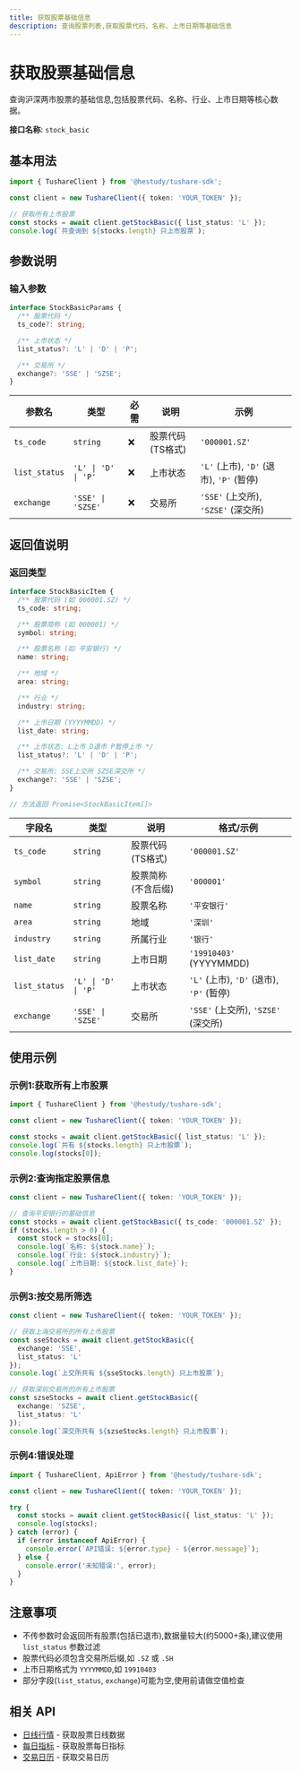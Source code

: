 ```yaml
---
title: 获取股票基础信息
description: 查询股票列表,获取股票代码、名称、上市日期等基础信息
---
```


# 获取股票基础信息

查询沪深两市股票的基础信息,包括股票代码、名称、行业、上市日期等核心数据。

**接口名称**: `stock_basic`

## 基本用法

```typescript
import { TushareClient } from '@hestudy/tushare-sdk';

const client = new TushareClient({ token: 'YOUR_TOKEN' });

// 获取所有上市股票
const stocks = await client.getStockBasic({ list_status: 'L' });
console.log(`共查询到 ${stocks.length} 只上市股票`);
```

## 参数说明

### 输入参数

```typescript
interface StockBasicParams {
  /** 股票代码 */
  ts_code?: string;

  /** 上市状态 */
  list_status?: 'L' | 'D' | 'P';

  /** 交易所 */
  exchange?: 'SSE' | 'SZSE';
}
```

| 参数名 | 类型 | 必需 | 说明 | 示例 |
|--------|------|------|------|------|
| `ts_code` | `string` | ❌ | 股票代码 (TS格式) | `'000001.SZ'` |
| `list_status` | `'L' \| 'D' \| 'P'` | ❌ | 上市状态 | `'L'` (上市), `'D'` (退市), `'P'` (暂停) |
| `exchange` | `'SSE' \| 'SZSE'` | ❌ | 交易所 | `'SSE'` (上交所), `'SZSE'` (深交所) |

## 返回值说明

### 返回类型

```typescript
interface StockBasicItem {
  /** 股票代码 (如 000001.SZ) */
  ts_code: string;

  /** 股票简称 (如 000001) */
  symbol: string;

  /** 股票名称 (如 平安银行) */
  name: string;

  /** 地域 */
  area: string;

  /** 行业 */
  industry: string;

  /** 上市日期 (YYYYMMDD) */
  list_date: string;

  /** 上市状态: L上市 D退市 P暂停上市 */
  list_status?: 'L' | 'D' | 'P';

  /** 交易所: SSE上交所 SZSE深交所 */
  exchange?: 'SSE' | 'SZSE';
}

// 方法返回 Promise<StockBasicItem[]>
```

| 字段名 | 类型 | 说明 | 格式/示例 |
|--------|------|------|-----------|
| `ts_code` | `string` | 股票代码 (TS格式) | `'000001.SZ'` |
| `symbol` | `string` | 股票简称 (不含后缀) | `'000001'` |
| `name` | `string` | 股票名称 | `'平安银行'` |
| `area` | `string` | 地域 | `'深圳'` |
| `industry` | `string` | 所属行业 | `'银行'` |
| `list_date` | `string` | 上市日期 | `'19910403'` (YYYYMMDD) |
| `list_status` | `'L' \| 'D' \| 'P'` | 上市状态 | `'L'` (上市), `'D'` (退市), `'P'` (暂停) |
| `exchange` | `'SSE' \| 'SZSE'` | 交易所 | `'SSE'` (上交所), `'SZSE'` (深交所) |

## 使用示例

### 示例1:获取所有上市股票

```typescript
import { TushareClient } from '@hestudy/tushare-sdk';

const client = new TushareClient({ token: 'YOUR_TOKEN' });

const stocks = await client.getStockBasic({ list_status: 'L' });
console.log(`共有 ${stocks.length} 只上市股票`);
console.log(stocks[0]);
```

### 示例2:查询指定股票信息

```typescript
const client = new TushareClient({ token: 'YOUR_TOKEN' });

// 查询平安银行的基础信息
const stocks = await client.getStockBasic({ ts_code: '000001.SZ' });
if (stocks.length > 0) {
  const stock = stocks[0];
  console.log(`名称: ${stock.name}`);
  console.log(`行业: ${stock.industry}`);
  console.log(`上市日期: ${stock.list_date}`);
}
```

### 示例3:按交易所筛选

```typescript
const client = new TushareClient({ token: 'YOUR_TOKEN' });

// 获取上海交易所的所有上市股票
const sseStocks = await client.getStockBasic({
  exchange: 'SSE',
  list_status: 'L'
});
console.log(`上交所共有 ${sseStocks.length} 只上市股票`);

// 获取深圳交易所的所有上市股票
const szseStocks = await client.getStockBasic({
  exchange: 'SZSE',
  list_status: 'L'
});
console.log(`深交所共有 ${szseStocks.length} 只上市股票`);
```

### 示例4:错误处理

```typescript
import { TushareClient, ApiError } from '@hestudy/tushare-sdk';

const client = new TushareClient({ token: 'YOUR_TOKEN' });

try {
  const stocks = await client.getStockBasic({ list_status: 'L' });
  console.log(stocks);
} catch (error) {
  if (error instanceof ApiError) {
    console.error(`API错误: ${error.type} - ${error.message}`);
  } else {
    console.error('未知错误:', error);
  }
}
```

## 注意事项

- 不传参数时会返回所有股票(包括已退市),数据量较大(约5000+条),建议使用 `list_status` 参数过滤
- 股票代码必须包含交易所后缀,如 `.SZ` 或 `.SH`
- 上市日期格式为 `YYYYMMDD`,如 `19910403`
- 部分字段(`list_status`, `exchange`)可能为空,使用前请做空值检查

## 相关 API

- [日线行情](/api/stock/daily) - 获取股票日线数据
- [每日指标](/api/daily-basic) - 获取股票每日指标
- [交易日历](/api/calendar) - 获取交易日历
